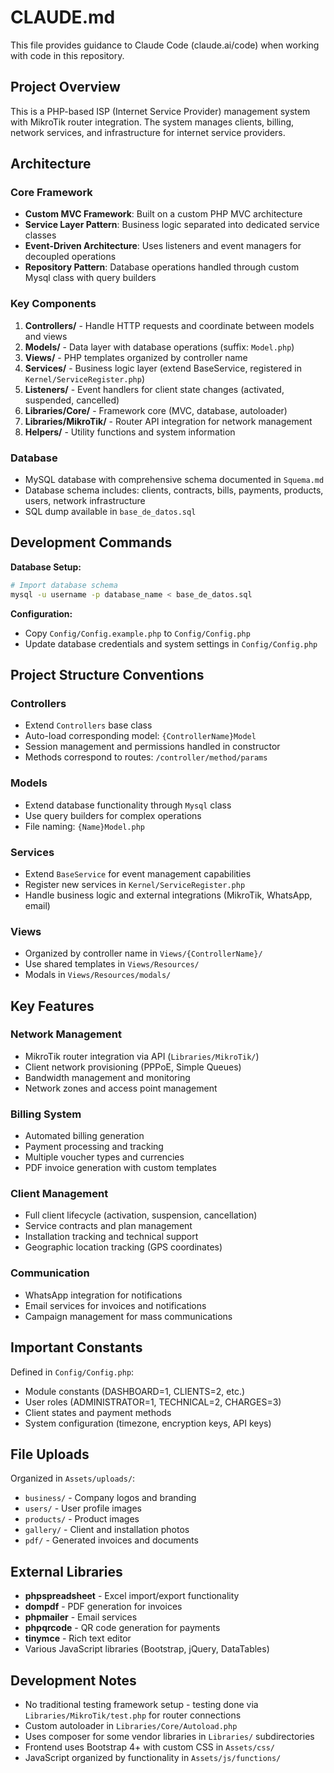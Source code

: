 # CLAUDE.md

This file provides guidance to Claude Code (claude.ai/code) when working with code in this repository.

## Project Overview

This is a PHP-based ISP (Internet Service Provider) management system with MikroTik router integration. The system manages clients, billing, network services, and infrastructure for internet service providers.

## Architecture

### Core Framework
- **Custom MVC Framework**: Built on a custom PHP MVC architecture
- **Service Layer Pattern**: Business logic separated into dedicated service classes
- **Event-Driven Architecture**: Uses listeners and event managers for decoupled operations
- **Repository Pattern**: Database operations handled through custom Mysql class with query builders

### Key Components

1. **Controllers/** - Handle HTTP requests and coordinate between models and views
2. **Models/** - Data layer with database operations (suffix: `Model.php`)
3. **Views/** - PHP templates organized by controller name
4. **Services/** - Business logic layer (extend BaseService, registered in `Kernel/ServiceRegister.php`)
5. **Listeners/** - Event handlers for client state changes (activated, suspended, cancelled)
6. **Libraries/Core/** - Framework core (MVC, database, autoloader)
7. **Libraries/MikroTik/** - Router API integration for network management
8. **Helpers/** - Utility functions and system information

### Database
- MySQL database with comprehensive schema documented in `Squema.md`
- Database schema includes: clients, contracts, bills, payments, products, users, network infrastructure
- SQL dump available in `base_de_datos.sql`

## Development Commands

**Database Setup:**
```bash
# Import database schema
mysql -u username -p database_name < base_de_datos.sql
```

**Configuration:**
- Copy `Config/Config.example.php` to `Config/Config.php`
- Update database credentials and system settings in `Config/Config.php`

## Project Structure Conventions

### Controllers
- Extend `Controllers` base class
- Auto-load corresponding model: `{ControllerName}Model`
- Session management and permissions handled in constructor
- Methods correspond to routes: `/controller/method/params`

### Models  
- Extend database functionality through `Mysql` class
- Use query builders for complex operations
- File naming: `{Name}Model.php`

### Services
- Extend `BaseService` for event management capabilities
- Register new services in `Kernel/ServiceRegister.php`
- Handle business logic and external integrations (MikroTik, WhatsApp, email)

### Views
- Organized by controller name in `Views/{ControllerName}/`
- Use shared templates in `Views/Resources/`
- Modals in `Views/Resources/modals/`

## Key Features

### Network Management
- MikroTik router integration via API (`Libraries/MikroTik/`)
- Client network provisioning (PPPoE, Simple Queues)
- Bandwidth management and monitoring
- Network zones and access point management

### Billing System
- Automated billing generation
- Payment processing and tracking
- Multiple voucher types and currencies
- PDF invoice generation with custom templates

### Client Management
- Full client lifecycle (activation, suspension, cancellation)
- Service contracts and plan management
- Installation tracking and technical support
- Geographic location tracking (GPS coordinates)

### Communication
- WhatsApp integration for notifications
- Email services for invoices and notifications
- Campaign management for mass communications

## Important Constants

Defined in `Config/Config.php`:
- Module constants (DASHBOARD=1, CLIENTS=2, etc.)
- User roles (ADMINISTRATOR=1, TECHNICAL=2, CHARGES=3) 
- Client states and payment methods
- System configuration (timezone, encryption keys, API keys)

## File Uploads

Organized in `Assets/uploads/`:
- `business/` - Company logos and branding
- `users/` - User profile images  
- `products/` - Product images
- `gallery/` - Client and installation photos
- `pdf/` - Generated invoices and documents

## External Libraries

- **phpspreadsheet** - Excel import/export functionality
- **dompdf** - PDF generation for invoices
- **phpmailer** - Email services
- **phpqrcode** - QR code generation for payments
- **tinymce** - Rich text editor
- Various JavaScript libraries (Bootstrap, jQuery, DataTables)

## Development Notes

- No traditional testing framework setup - testing done via `Libraries/MikroTik/test.php` for router connections
- Custom autoloader in `Libraries/Core/Autoload.php`
- Uses composer for some vendor libraries in `Libraries/` subdirectories
- Frontend uses Bootstrap 4+ with custom CSS in `Assets/css/`
- JavaScript organized by functionality in `Assets/js/functions/`